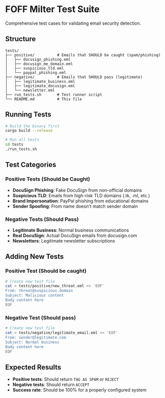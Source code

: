 # FOFF Milter Test Suite

Comprehensive test cases for validating email security detection.

## Structure

```
tests/
├── positive/          # Emails that SHOULD be caught (spam/phishing)
│   ├── docusign_phishing.eml
│   ├── docusign_me_domain.eml
│   ├── suspicious_tld.eml
│   └── paypal_phishing.eml
├── negative/          # Emails that SHOULD pass (legitimate)
│   ├── legitimate_business.eml
│   ├── legitimate_docusign.eml
│   └── newsletter.eml
├── run_tests.sh       # Test runner script
└── README.md          # This file
```

## Running Tests

```bash
# Build the binary first
cargo build --release

# Run all tests
cd tests
./run_tests.sh
```

## Test Categories

### Positive Tests (Should be Caught)
- **DocuSign Phishing**: Fake DocuSign from non-official domains
- **Suspicious TLD**: Emails from high-risk TLD domains (.tk, .ml, etc.)
- **Brand Impersonation**: PayPal phishing from educational domains
- **Sender Spoofing**: From name doesn't match sender domain

### Negative Tests (Should Pass)
- **Legitimate Business**: Normal business communications
- **Real DocuSign**: Actual DocuSign emails from docusign.com
- **Newsletters**: Legitimate newsletter subscriptions

## Adding New Tests

### Positive Test (Should be caught)
```bash
# Create new test file
cat > tests/positive/new_threat.eml << 'EOF'
From: threat@suspicious.domain
Subject: Malicious content
Body content here
EOF
```

### Negative Test (Should pass)
```bash
# Create new test file
cat > tests/negative/legitimate_email.eml << 'EOF'
From: sender@legitimate.com
Subject: Normal business
Body content here
EOF
```

## Expected Results

- **Positive tests**: Should return `TAG AS SPAM` or `REJECT`
- **Negative tests**: Should return `ACCEPT`
- **Success rate**: Should be 100% for a properly configured system
